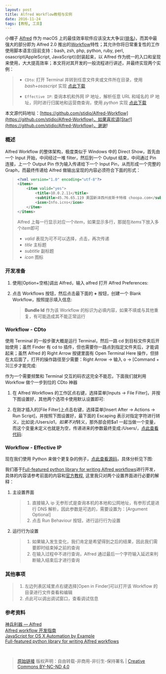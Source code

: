 ```yaml
---
layout: post
title: Alfred Workflow教程与实例
date: 2016-11-24
tags: [教程, 工具]
---
```


小帽子 [Alfred](https://www.alfredapp.com) 作为 macOS 上的最佳效率软件应该没太大争议([排名](https://github.com/hzlzh/Best-App))，而其中最强大的部分即为 Alfred 2.0 推出的[Workflow](https://www.alfredapp.com/workflows/)特性；其允许你将日常重复性的工作使用脚本语言(目前支持：bash, zsh, php, python, ruby, perl, osascript(AppleScript, JavaScript))封装起来，以 Alfred 作为统一的入口和呈现来使用，大大提高效率；本文将对其开发的一般流程进行讲述，并最终实现两个实例：

> - `CDto`: 打开 Terminal 并转到任意文件夹或文件所在目录，使用 _bash+osascript_ 实现 [点此下载](https://raw.githubusercontent.com/stidio/Alfred-Workflow/master/CDto.alfredworkflow)
>
> - `Effective IP`: 查询本机和外网 IP 地址，解析任意 URL 和域名的 IP 地址，同时进行归属地和运营商查询，使用 _python_ 实现 [点此下载](https://raw.githubusercontent.com/stidio/Alfred-Workflow/master/Effective%20IP.alfredworkflow)

本文源代码地址：[https://github.com/stidio/Alfred-Workflow](https://github.com/stidio/Alfred-Workflow)，如果喜欢请[Star!](https://github.com/stidio/Alfred-Workflow)，谢谢!

### 概述

Alfred Workflow 的整体架构，极度类似于 Windows 中的 Direct Show，首先由一个 Input 开始，中间经过一堆 filter，然后到一个 Output 结束，中间通过 Pin 连接，上一个 Output Pin 作为输入传递给下一个 Input Pin，从而形成一个完整的 Graph，而最终传递给 Alfred 做输出呈现的内容必须符合下面的形式：

> ```xml
> <?xml version="1.0" encoding="utf-8"?>
> <items>
>     <item valid="yes">
>         <title>10.0.2.11</title>
>         <subtitle>45.76.65.119 美国新泽西州皮斯卡特维 choopa.com</subtitle>
>         <icon>Info.icns</icon>
>     </item>
> </items>
> ```
>
> Alfred 上每一行显示对应一个*item*，如果显示多行，那就在*items*下放入多个*item*即可
>
> - _valid_ 表现为可不可以选择，点击，再次传递
> - _title_ 主标题
> - _subtitle_ 副标题
> - _icon_ 图标

### 开发准备

1. 使用[Option+空格]调出 Alfred，输入 alfred 打开 Alfred Preferences:

2. 点击 Workflows 按钮，然后点击最下面的 **+** 按钮，创建一个 Blank Workflow，按照提示填入信息:

   > **Bundle Id** 作为该 Workflow 的标识为必填内容，如果不填或与其他重复，有可能造成其不能正常运行

### Workflow - CDto

使用 Terminal 的一般步骤大概是运行 Terminal，然后一路 cd 到目标文件夹后开始使用；虽然 Finder 有 cd to 插件，但也需要你一路点到指定文件夹后，才能调起来；虽然 Alfred 的 Right Arrow 按键里面有 Open Terminal Here 操作，但排在太后面了，打开的操作路径至少需要：Right Arrow -> 输入 o -> [Command + 3]三步才能完成:

作为一个需要频繁和 Terminal 交互的码农这完全不能忍，下面我们就利用 Workflow 做个一步到位的 CDto 神器

1. 在 Alfred Workflows 的工作区点右键，选择菜单[Inputs -> File Filter]，并按下图设置好，其他两个选项卡使用默认设置即可:

2. 在刚才插入的[File Filter]上点击右键，选择菜单[Insert After -> Actions -> Run Script]，并按照下图设置好，最下面的 Escaping 表示对指定字符进行转义，比如说:/Users/$a1，如果不对$转义，那外部会把\$a1 一起当做一个变量，而这个变量未定义也就是为空，传递进来的参数最终变成:/Users/，[点此查看代码](https://github.com/stidio/Alfred-Workflow/blob/master/CDto/cdto.bash):

### Workflow - Effective IP

现在我们使用 Python 来做个更复杂的例子，[点此查看源码](https://github.com/stidio/Alfred-Workflow/blob/master/Effective%20IP/effectiveip.py)，具体分析见下图:

我们基于[Full-featured python library for writing Alfred workflows](https://github.com/deanishe/alfred-workflow/)进行开发，具体的内容请参考前面的内容和[官方教程](http://www.deanishe.net/alfred-workflow/tutorial_1.html), 这里我只对两个设置界面进行必要的解释：

1. 主设置界面

   > 1. 直接输入 ip 无参形式是查询本机的本地和公网地址，有参形式是进行 DNS 解析，因此参数是可选的，需要设置为：[Argument Optional]
   > 2. 点击 Run Behaviour 按钮，进行运行行为设置

2. 运行行为设置

   > 1. 如果输入发生变化，我们肯定是希望得到之后的结果，因此我们需要即时结束掉之前的查询
   > 2. 在输入过程中不进行查询，Alfred 通过最后一个字符输入延迟来判断输入结束后才进行查询

### 其他事项

> 1. 左边列表区域里点右键选择[Open in Finder]可以打开该 Workflow 的目录进行文件查看和编辑
> 2. 点此可以调出调试窗口，查看调试信息

### 参考资料

[神兵利器 — Alfred](http://macshuo.com/?p=625)  
[Alfred workflow 开发指南](http://myg0u.com/python/2015/05/23/tutorial-alfred-workflow.html)  
[JavaScript for OS X Automation by Example](http://developer.telerik.com/featured/javascript-os-x-automation-example/)  
[Full-featured python library for writing Alfred workflows](http://www.deanishe.net/alfred-workflow/)

<br/>

> [原始链接]({{page.url}}) 版权声明：自由转载-非商用-非衍生-保持署名 \| [Creative Commons BY-NC-ND 4.0](http://creativecommons.org/licenses/by-nc-nd/4.0/deed.zh)
